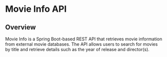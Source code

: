 # Movie Info API

## Overview

Movie Info is a Spring Boot-based REST API that retrieves movie information from external movie databases. The API allows users to search for movies by title and retrieve details such as the year of release and director(s).

